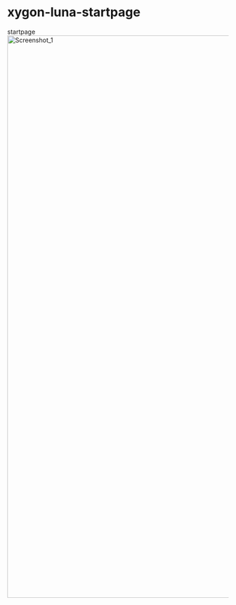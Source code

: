 # xygon-luna-startpage
 startpage
<img width="1279" alt="Screenshot_1" src="https://user-images.githubusercontent.com/69936899/217665535-41144824-d108-4a14-aa14-f2348f82ec25.png">
